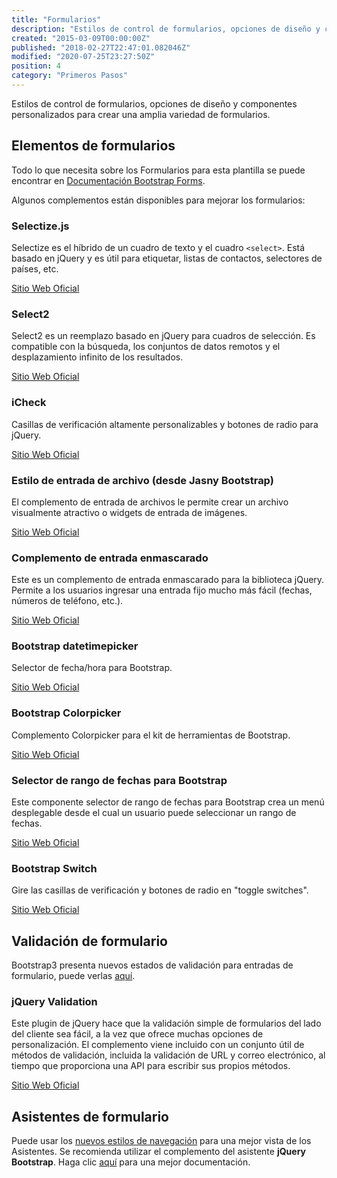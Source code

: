 ```yaml
---
title: "Formularios"
description: "Estilos de control de formularios, opciones de diseño y componentes personalizados para crear una amplia variedad de formularios."
created: "2015-03-09T00:00:00Z"
published: "2018-02-27T22:47:01.082046Z"
modified: "2020-07-25T23:27:50Z"
position: 4
category: "Primeros Pasos"
---
```


<docs-social-warning></docs-social-warning>

Estilos de control de formularios, opciones de diseño y componentes personalizados para crear una amplia variedad de formularios.

## Elementos de formularios

Todo lo que necesita sobre los Formularios para esta plantilla se puede encontrar en [Documentación Bootstrap Forms](https://getbootstrap.com/docs/3.3/css/#forms).

Algunos complementos están disponibles para mejorar los formularios:

### Selectize.js

Selectize es el híbrido de un cuadro de texto y el cuadro `<select>`. Está basado en jQuery y es útil para etiquetar, listas de contactos, selectores de países, etc.

[Sitio Web Oficial](https://github.com/selectize/selectize.js)

### Select2

Select2 es un reemplazo basado en jQuery para cuadros de selección. Es compatible con la búsqueda, los conjuntos de datos remotos y el desplazamiento infinito de los resultados.

[Sitio Web Oficial](https://github.com/select2/select2)

### iCheck

Casillas de verificación altamente personalizables y botones de radio para jQuery.

[Sitio Web Oficial](https://github.com/fronteed/iCheck/)

### Estilo de entrada de archivo (desde Jasny Bootstrap)

El complemento de entrada de archivos le permite crear un archivo visualmente atractivo o widgets de entrada de imágenes.

[Sitio Web Oficial](https://github.com/jasny/bootstrap)

### Complemento de entrada enmascarado

Este es un complemento de entrada enmascarado para la biblioteca jQuery. Permite a los usuarios ingresar una entrada fijo mucho más fácil (fechas, números de teléfono, etc.).

[Sitio Web Oficial](https://github.com/digitalBush/jquery.maskedinput)

### Bootstrap datetimepicker

Selector de fecha/hora para Bootstrap.

[Sitio Web Oficial](https://github.com/Eonasdan/bootstrap-datetimepicker)


### Bootstrap Colorpicker

Complemento Colorpicker para el kit de herramientas de Bootstrap.

[Sitio Web Oficial](https://github.com/farbelous/bootstrap-colorpicker/)


### Selector de rango de fechas para Bootstrap

Este componente selector de rango de fechas para Bootstrap crea un menú desplegable desde el cual un usuario puede seleccionar un rango de fechas.

[Sitio Web Oficial](https://github.com/dangrossman/bootstrap-daterangepicker)


### Bootstrap Switch

Gire las casillas de verificación y botones de radio en "toggle switches".

[Sitio Web Oficial](https://github.com/Bttstrp/bootstrap-switch)

## Validación de formulario

Bootstrap3 presenta nuevos estados de validación para entradas de formulario, puede verlas [aquí](https://getbootstrap.com/docs/3.3/css/#forms-control-validation).


### jQuery Validation

Este plugin de jQuery hace que la validación simple de formularios del lado del cliente sea fácil, a la vez que ofrece muchas opciones de personalización. El complemento viene incluido con un conjunto útil de métodos de validación, incluida la validación de URL y correo electrónico, al tiempo que proporciona una API para escribir sus propios métodos.

[Sitio Web Oficial](https://github.com/jquery-validation/jquery-validation)


## Asistentes de formulario

Puede usar los [nuevos estilos de navegación](/es/docs/social/ui-elements#tabs--accordions) para una mejor vista de los Asistentes. Se recomienda utilizar el complemento del asistente **jQuery Bootstrap**. Haga clic [aquí](https://github.com/VinceG/twitter-bootstrap-wizard) para una mejor documentación.
